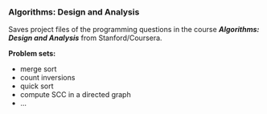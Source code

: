 ### Algorithms: Design and Analysis
Saves project files of the programming questions in the course ***Algorithms: Design and Analysis*** from Stanford/Coursera.

**Problem sets:**
- merge sort
- count inversions
- quick sort
- compute SCC in a directed graph
- ...

